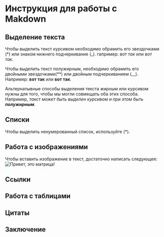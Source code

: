 # Инструкция для работы с Makdown

## Выделение текста

Чтобы выделить текст курсивом необходимо обрамить его звездочками (*) или знаком нижнего подчеркивание (_). гапример: *вот так* или _вот так_.

Чтобы выделить текст полужирным, необходимо обрамить его двойными звездочками(**) или двойным подчеркиванием (__). 
Например: **вот так** или __вот так__.

Альтернатывные способы выделения текста жирным или курсивом нужны для того, чтобы мы могли совмещать оба этих способа. Например, _такст может быть выделен курсивом и при этом быть **полужирным**_.

## Списки
Чтобы выделить ненумерованный список, используйте (*).
## Работа с изображениями

Чтобы вставить изображение в текст, 
достаточно написать следующее:
![Привет, это матрица!](%D0%9C%D0%B0%D1%82%D1%80%D0%B8%D1%86%D0%B0.gif)
## Ссылки

## Работа с таблицами

## Цитаты

## Заключение
